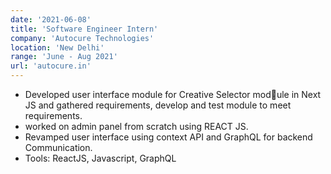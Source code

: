 ```yaml
---
date: '2021-06-08'
title: 'Software Engineer Intern'
company: 'Autocure Technologies'
location: 'New Delhi'
range: 'June - Aug 2021'
url: 'autocure.in'
---
```


- Developed user interface module for Creative Selector module in Next JS and gathered requirements, develop and test
module to meet requirements.
- worked on admin panel from scratch using REACT JS.
- Revamped user interface using context API and GraphQL for
backend Communication.
- Tools: ReactJS, Javascript, GraphQL